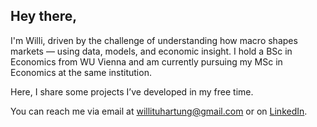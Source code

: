 ## Hey there,

I'm Willi, driven by the challenge of understanding how macro shapes markets — using data, models, and economic insight. I hold a BSc in Economics from WU Vienna and am currently pursuing my MSc in Economics at the same institution.

Here, I share some projects I’ve developed in my free time.

You can reach me via email at willituhartung@gmail.com or on [LinkedIn](https://www.linkedin.com/in/wilhelm-hartung-18833b1a8/).

